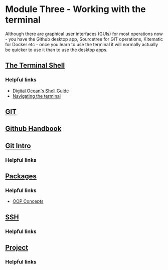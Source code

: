 # Module Three - Working with the terminal

Although there are graphical user interfaces (GUIs) for most operations now - you have the Github desktop app, Sourcetree for GIT operations, Kitematic for Docker etc - once you learn to use the terminal it will normally actually be quicker to use it than to use the desktop apps.  

## [The Terminal Shell](shell/README.md)

### Helpful links

*	[Digital Ocean's Shell Guide](https://www.digitalocean.com/community/tutorials/an-introduction-to-the-linux-terminal)
*	[Navigating the terminal](https://computers.tutsplus.com/tutorials/navigating-the-terminal-a-gentle-introduction--mac-3855)

## [GIT](git/README.md)

## [Github Handbook](https://guides.github.com/introduction/git-handbook/)
## [Git Intro](https://product.hubspot.com/blog/git-and-github-tutorial-for-beginners)

### Helpful links

## [Packages](packages/README.md)

### Helpful links

*	[OOP Concepts](https://medium.freecodecamp.org/object-oriented-programming-concepts-21bb035f7260)

## [SSH](ssh/README.md)

### Helpful links

## [Project](project/README.md)

### Helpful links

